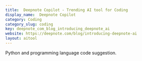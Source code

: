 ```yaml
---
title:  Deepnote Copilot - Trending AI tool for Coding
display_name:  Deepnote Copilot
category: Coding
category_slug: coding
key: deepnote_com_blog_introducing_deepnote_ai
website: https://deepnote.com/blog/introducing-deepnote-ai
layout: aitool
---
```


Python and programming language code suggestion.
